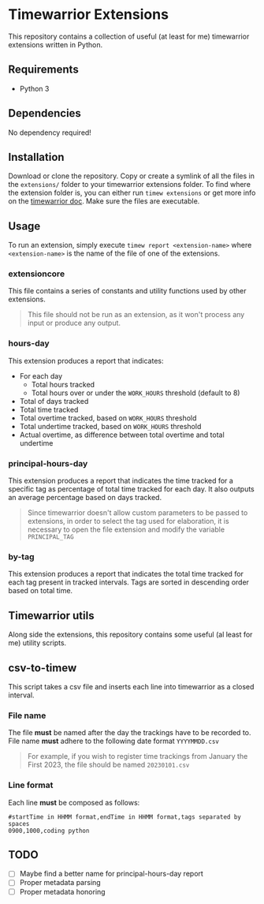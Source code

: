 # Timewarrior Extensions
This repository contains a collection of useful (at least for me) timewarrior extensions written in Python.

## Requirements
* Python 3

## Dependencies
No dependency required!

## Installation
Download or clone the repository.
Copy or create a symlink of all the files in the `extensions/` folder to your timewarrior extensions folder.
To find where the extension folder is, you can either run `timew extensions` or get more info on the [timewarrior doc](https://timewarrior.net/docs/api/).
Make sure the files are executable.

## Usage
To run an extension, simply execute `timew report <extension-name>` where `<extension-name>` is the name of the file of one of the extensions.

### extensioncore
This file contains a series of constants and utility functions used by other extensions.
> This file should not be run as an extension, as it won't process any input or produce any output.

### hours-day
This extension produces a report that indicates:
* For each day
    * Total hours tracked
    * Total hours over or under the `WORK_HOURS` threshold (default to 8)
* Total of days tracked
* Total time tracked
* Total overtime tracked, based on `WORK_HOURS` threshold
* Total undertime tracked, based on `WORK_HOURS` threshold
* Actual overtime, as difference between total overtime and total undertime

### principal-hours-day
This extension produces a report that indicates the time tracked for a specific tag as percentage of total time tracked for each day. It also outputs an average percentage based on days tracked.
> Since timewarrior doesn't allow custom parameters to be passed to extensions, in order to select the tag used for elaboration, it is necessary to open the file extension and modify the variable `PRINCIPAL_TAG`

### by-tag
This extension produces a report that indicates the total time tracked for each tag present in tracked intervals. Tags are sorted in descending order based on total time.

## Timewarrior utils
Along side the extensions, this repository contains some useful (al least for me) utility scripts.

## csv-to-timew
This script takes a csv file and inserts each line into timewarrior as a closed interval.

### File name
The file **must** be named after the day the trackings have to be recorded to. File name **must** adhere to the following date format `YYYYMMDD.csv`
> For example, if you wish to register time trackings from January the First 2023, the file should be named `20230101.csv`

### Line format
Each line **must** be composed as follows:
```csv
#startTime in HHMM format,endTime in HHMM format,tags separated by spaces
0900,1000,coding python
```

## TODO
- [ ] Maybe find a better name for principal-hours-day report
- [ ] Proper metadata parsing
- [ ] Proper metadata honoring
